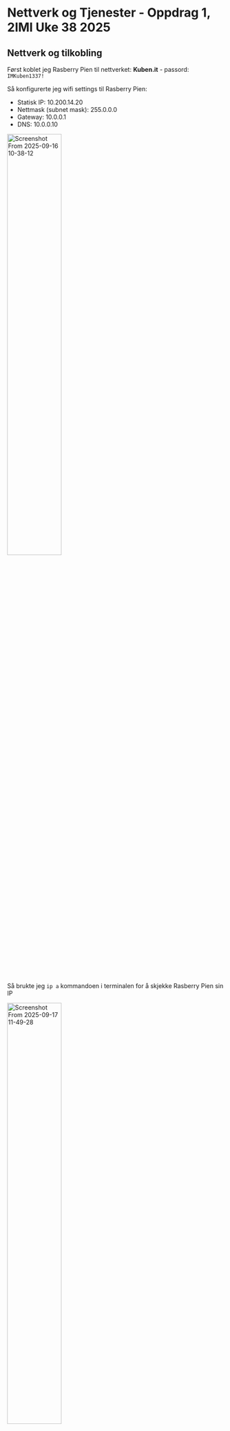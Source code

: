 # Nettverk og Tjenester - Oppdrag 1, 2IMI Uke 38 2025
## Nettverk og tilkobling
Først koblet jeg Rasberry Pien til nettverket: __Kuben.it__ - passord: `IMKuben1337!`

Så konfigurerte jeg wifi settings til Rasberry Pien: 
* Statisk IP: 10.200.14.20
* Nettmask (subnet mask): 255.0.0.0
* Gateway: 10.0.0.1
* DNS: 10.0.0.10

<img width="50%" height="50%" alt="Screenshot From 2025-09-16 10-38-12" src="https://github.com/user-attachments/assets/d2a1268c-8296-42a3-bea1-15bbcb3a8016" />

Så brukte jeg `ip a` kommandoen i terminalen for å skjekke Rasberry Pien sin IP

<img width="50%" height="50%" alt="Screenshot From 2025-09-17 11-49-28" src="https://github.com/user-attachments/assets/f8d90908-10ec-40be-b208-94650265caab" />


Etter det testet jeg å pinge Rasberry Pien, med `ping 10.200.14.20` kommandoen, fra PCen får å verifisere tilkoblingen og feilsøke om jeg skrev noe feil.

<img width="50%" height="50%" alt="image" src="https://github.com/user-attachments/assets/f92b3026-5aea-42a7-a041-de10a5bc8495" />

## Server og tjenester
Jeg startet med å updatere filene mine og installere apache2/verifisere at jeg har apache2.
Kommandoer:
```
sudo apt update
sudo apt install apache2
sudo ufw app list
```

<img width="50%" height="50%" alt="Screenshot From 2025-09-17 09-08-20" src="https://github.com/user-attachments/assets/5502a4a3-b33a-4da2-acad-170b60933d86" />


Så oppdaterte jeg brannmuren til å tilate apache serveren med `sudo ufw allow Apache` komandoen.

<img width="50%" height="50%" alt="image" src="https://github.com/user-attachments/assets/7e41328b-dce9-4fbc-96c8-5666a7d1b4e0" />


Til slutt la jeg til min egen netside som apache skal kjøre og testet apache serveren med å få tilgang til nettsiden, med å skrive IPen 10.200.14.20 og få min nettside.
Kommandoer for å starte apache serveren:
```
sudo systemctl status apache2
sudo systemctl enable apache2
```
Kommandoer for å legge til nettsiden i apache, Username endres til maskin brukernavnet og nettside endres til nettside mappen, I mitt tillfelde er Username: alexsi og min nettsidemappe: TheTerminal_WebVersion_NoButtons_02:
```
cd .. #til du er ute av user og home directorien.
sudo mv ~/nettside/* /var/www/html/
cd /var/www/html
ls #til å sjekke om overføringen funket
sudo rm -r ~/nettside
```

<img width="50%" height="50%" alt="image" src="https://github.com/user-attachments/assets/f68ed281-b005-4978-83ca-ddc3d66b68a8" />


<img width="50%" height="50%" alt="image" src="https://github.com/user-attachments/assets/a58d36c3-e4eb-4b83-9c3d-c15219a559f5" />

---
### Samba
Etter å få resultatet valgte jeg å laste ned samba.
Kommandoer for samba nedlastning:
```
sudo apt update
sudo apt install samba -y
sudo systemctl status smbd
sudo mkdir -p ~/sambashare
sudo ufw allow samba
```

<img width="50%" height="50%" alt="Screenshot From 2025-09-17 09-24-11" src="https://github.com/user-attachments/assets/9ad02424-cdb3-413a-ad38-78fc8ffdde8b" />


Får at folderen skal deles må jeg opne konfigurasions filen med:
```
cd /etc/samba/smb.conf
nano smb.conf
```
og legge til denne teksten i konfigurationsfilen: 
```
[sambashare]
  comment = Samba on Ubuntu
  path = /home/alexsi/sambashare
  read only = no
  browsable = yes
```

<img width="50%" height="50%" alt="Screenshot From 2025-09-17 09-46-19" src="https://github.com/user-attachments/assets/b60e659f-9e25-4422-89f2-526ae2fd022b" />

Så må jeg lagre filen og restarte samba med `Sudo service smdb restart` eller `Sudo systemctl smbd restart` kommandoene.

Til slutt la jeg til en test fil og fikk sambashare folderen til å dele med å skrive //10.200.14.20/sambashare..

<img width="50%" height="50%" alt="image" src="https://github.com/user-attachments/assets/17a9dac7-5394-435f-b951-b9edf6056b3d" />


## Python og github
Først lagde jeg en github repository og klonet den til pcen min, med `git clone` kommandoen.
Du kan også lage en repository ved å bruke med `git init` kommandoen til å skape en repository in mappen.
så gå på github å lage en repository der.
og koble git repositorien til github repositorien med `git remote add origin github_url`, der du erstatter github_url med lenken til github repositoriet.
Kommandoene får å commite endringene er:
```
git add navn #erstatt navn med fillen eller forlderen du vill adde til commiten.
git add . #adder alt i directorien med repositorien til commiten
git commit -m "navn på endringen" #commiter endringene å med ett navn som man velger selv
git push #
git push -u origin main #sender commiten spesefikt til github repositoriet origin main branch
```

<img width="917" height="987" alt="image" src="https://github.com/user-attachments/assets/3dedbca6-6a16-4a2b-a07e-a40f9fe1ba73" />

Så lagde jeg en python fil som skal vise system detaljer, som type system, version, cpu detaljer, uptime, etc.

Dette krevde at jeg lastet ned psutil på Rasberry Pien og Pcen 

<img width="50%" height="50%" alt="image" src="https://github.com/user-attachments/assets/05357697-1ce9-4abe-a0fc-a915806621bd" />

<img width="50%" height="50%" alt="Screenshot From 2025-09-17 10-58-14" src="https://github.com/user-attachments/assets/e02691d0-947d-49b0-a039-1f224d2ccd21" />

Så klonet jeg reposetorien til Rasberry Pien og testet at python filenfunket.
kommandoer for å clone repositorien og oppdatere den med de nyeste filene i repositorien:
```
git clone github_url
git fetch
git pull
```

<img width="50%" height="50%" alt="image" src="https://github.com/user-attachments/assets/949622e5-8cba-4964-8ec3-6fdd678149dd" />


<img width="50%" height="50%" alt="Screenshot From 2025-09-17 11-12-01" src="https://github.com/user-attachments/assets/bc3e300c-afff-4585-aaf5-c87a0c627407" />


Koden:
```Python
import platform
import psutil

print(f"System: {platform.system()}")
print(f"Release: {platform.release()}")
print(f"Version: {platform.version()}")
print(f"Machine: {platform.machine()}")
print(f"Processor: {platform.processor()}")
print(f"Python Version: {platform.python_version()}")

print(f"CPU count (logical): {psutil.cpu_count()}")
print(f"CPU count (physical): {psutil.cpu_count(logical=False)}")
print(f"CPU usage (per core): {psutil.cpu_percent(interval=1, percpu=True)}")
print(f"Overall CPU usage: {psutil.cpu_percent(interval=1)}")

mem = psutil.virtual_memory()
print(f"Total memory: {mem.total / (1024**3):.2f} GB")
print(f"Used memory: {mem.used / (1024**3):.2f} GB")
print(f"Available memory: {mem.available / (1024**3):.2f} GB")
print(f"Memory usage percentage: {mem.percent}%")

swap_mem = psutil.swap_memory()
print(f"Total swap memory: {swap_mem.total / (1024**3):.2f} GB")
print(f"Used swap memory: {swap_mem.used / (1024**3):.2f} GB")
print(f"Swap memory usage percentage: {swap_mem.percent}%")

disk_usage = psutil.disk_usage('/') # Replace '/' with the desired path for other drives
print(f"Total disk space: {disk_usage.total / (1024**3):.2f} GB")
print(f"Used disk space: {disk_usage.used / (1024**3):.2f} GB")
print(f"Free disk space: {disk_usage.free / (1024**3):.2f} GB")
print(f"Disk usage percentage: {disk_usage.percent}%")

print("Disk partitions:")
for partition in psutil.disk_partitions():
    print(f"  Device: {partition.device}, Mountpoint: {partition.mountpoint}, Filesystem: {partition.fstype}")

net_io = psutil.net_io_counters()
print(f"Bytes sent: {net_io.bytes_sent / (1024**2):.2f} MB")
print(f"Bytes received: {net_io.bytes_recv / (1024**2):.2f} MB")

from datetime import datetime
boot_time_timestamp = psutil.boot_time()
boot_time_datetime = datetime.fromtimestamp(boot_time_timestamp)
print(f"System boot time: {boot_time_datetime}")
```
